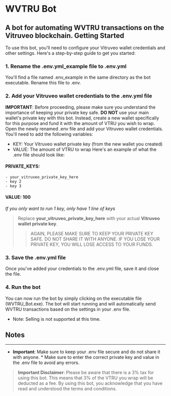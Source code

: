 WVTRU Bot
================
A bot for automating WVTRU transactions on the Vitruveo blockchain.
Getting Started
---------------
To use this bot, you'll need to configure your Vitruveo wallet credentials and other settings. Here's a step-by-step guide to get you started:
### 1. Rename the .env.yml_example file to .env.yml
You'll find a file named .env_example in the same directory as the bot executable. Rename this file to .env.
### 2. Add your Vitruveo wallet credentials to the .env.yml file
**IMPORTANT**: Before proceeding, please make sure you understand the importance of keeping your private key safe. **DO NOT** use your main wallet's private key with this bot. Instead, create a new wallet specifically for this purpose and fund it with the amount of VTRU you wish to wrap.
Open the newly renamed .env file and add your Vitruveo wallet credentials. You'll need to add the following variables:
* KEY: Your Vitruveo wallet private key (from the new wallet you created)
* VALUE: The amount of VTRU to wrap
Here's an example of what the .env file should look like:

 #### PRIVATE_KEYS:
    - your_vitruveo_private_key_here 
    - key 2
    - key 3
 #### VALUE: 100

*If you only want to run 1 key, only have 1 line of keys*
> Replace **your_vitruveo_private_key_here** with your actual **Vitruveo wallet private key**.
>> AGAIN, PLEASE MAKE SURE TO KEEP YOUR PRIVATE KEY SAFE. DO NOT SHARE IT WITH ANYONE. IF YOU LOSE YOUR PRIVATE KEY, YOU WILL LOSE ACCESS TO YOUR FUNDS.
### 3. Save the .env.yml file
Once you've added your credentials to the .env.yml file, save it and close the file.
### 4. Run the bot
You can now run the bot by simply clicking on the executable file (WVTRU_Bot.exe). The bot will start running and will automatically send WVTRU transactions based on the settings in your .env file.
* Note: Selling is not supported at this time.
## Notes
-----
* **Important**: Make sure to keep your .env file secure and do not share it with anyone. * Make sure to enter the correct private key and value in the .env file to avoid any errors.
> **Important Disclaimer**: Please be aware that there is a 3% tax for using this bot. This means that 3% of the VTRU you wrap will be deducted as a fee. By using this bot, you acknowledge that you have read and understood the terms and conditions.